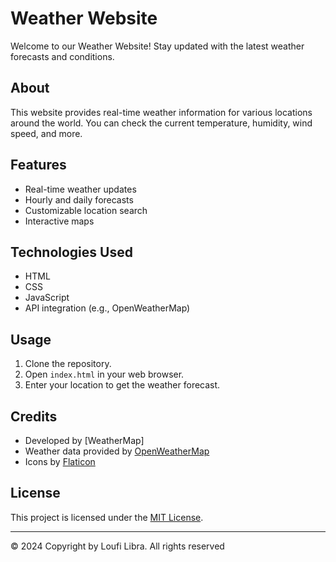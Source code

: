 # Weather Website

Welcome to our Weather Website! Stay updated with the latest weather forecasts and conditions.

## About

This website provides real-time weather information for various locations around the world. You can check the current temperature, humidity, wind speed, and more.

## Features

- Real-time weather updates
- Hourly and daily forecasts
- Customizable location search
- Interactive maps

## Technologies Used

- HTML
- CSS
- JavaScript
- API integration (e.g., OpenWeatherMap)

## Usage

1. Clone the repository.
2. Open `index.html` in your web browser.
3. Enter your location to get the weather forecast.

## Credits

- Developed by [WeatherMap]
- Weather data provided by [OpenWeatherMap](https://openweathermap.org/)
- Icons by [Flaticon](https://www.flaticon.com/)

## License

This project is licensed under the [MIT License](LICENSE).

---

© 2024 Copyright by Loufi Libra. All rights reserved
